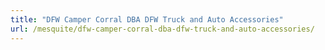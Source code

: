 ```yaml
---
title: "DFW Camper Corral DBA DFW Truck and Auto Accessories"
url: /mesquite/dfw-camper-corral-dba-dfw-truck-and-auto-accessories/
---
```

